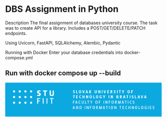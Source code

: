 # DBS Assignment in Python

Description
The final assignment of databases university course. The task was to create API for a library. Includes a POST/GET/DELETE/PATCH endpoints.

Using Uvicorn, FastAPI, SQLAlchemy, Alembic, Pydantic

Running with Docker
Enter your database credentials into docker-compose.yml

Run with docker compose up --build
---
![](docs/fiit.png)
